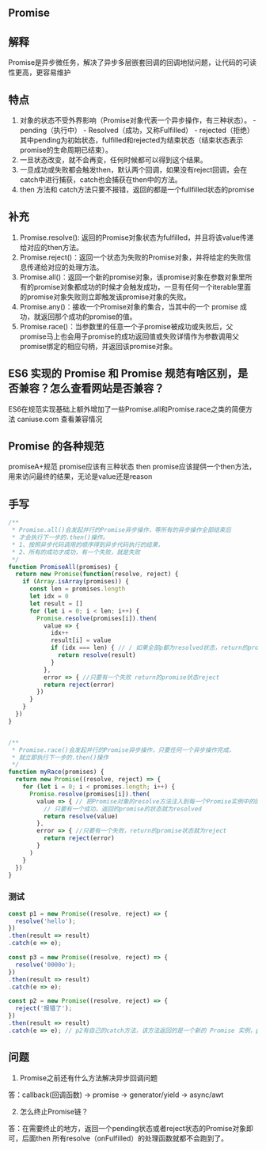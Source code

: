 ## Promise
 ## 解释
 Promise是异步微任务，解决了异步多层嵌套回调的回调地狱问题，让代码的可读性更高，更容易维护 
 ## 特点
1. 对象的状态不受外界影响（Promise对象代表一个异步操作，有三种状态）。 - pending（执行中） - Resolved（成功，又称Fulfilled） - rejected（拒绝） 其中pending为初始状态，fulfilled和rejected为结束状态（结束状态表示promise的生命周期已结束）。
2. 一旦状态改变，就不会再变，任何时候都可以得到这个结果。
3. 一旦成功或失败都会触发then，默认两个回调，如果没有reject回调，会在catch中进行捕获，catch也会捕获在then中的方法。
4. then 方法和 catch方法只要不报错，返回的都是一个fullfilled状态的promise 

## 补充
1. Promise.resolve(): 返回的Promise对象状态为fulfilled，并且将该value传递给对应的then方法。 
2. Promise.reject()：返回一个状态为失败的Promise对象，并将给定的失败信息传递给对应的处理方法。 
3. Promise.all()：返回一个新的promise对象，该promise对象在参数对象里所有的promise对象都成功的时候才会触发成功，一旦有任何一个iterable里面的promise对象失败则立即触发该promise对象的失败。 
4. Promise.any()：接收一个Promise对象的集合，当其中的一个 promise 成功，就返回那个成功的promise的值。 
5. Promise.race()：当参数里的任意一个子promise被成功或失败后，父promise马上也会用子promise的成功返回值或失败详情作为参数调用父promise绑定的相应句柄，并返回该promise对象。


## ES6 实现的 Promise 和 Promise 规范有啥区别，是否兼容？怎么查看网站是否兼容？
ES6在规范实现基础上额外增加了一些Promise.all和Promise.race之类的简便方法
caniuse.com 查看兼容情况

## Promise 的各种规范
promiseA+规范
promise应该有三种状态
then
promise应该提供一个then方法，用来访问最终的结果，无论是value还是reason
## 手写
```javascript
/**
 * Promise.all()会发起并行的Promise异步操作，等所有的异步操作全部结束后
 * 才会执行下一步的.then()操作。
 * 1、按照异步代码调用的顺序得到异步代码执行的结果，
 * 2、所有的成功才成功，有一个失败，就是失败
 */
function PromiseAll(promises) {
  return new Promise(function(resolve, reject) {
    if (Array.isArray(promises)) {
      const len = promises.length
      let idx = 0
      let result = []
      for (let i = 0; i < len; i++) {
        Promise.resolve(promises[i]).then(
          value => {
            idx++
            result[i] = value
            if (idx === len) { // / 如果全部p都为resolved状态，return的promise状态为resolved
              return resolve(result)
            }
          },
          error => { //只要有一个失败 return的promise状态reject
          return reject(error)
        })
      }
    }
  })
}



```
```javascript
/**
 * Promise.race()会发起并行的Promise异步操作，只要任何一个异步操作完成，
 * 就立即执行下一步的.then()操作
 */
function myRace(promises) {
  return new Promise((resolve, reject) => {
    for (let i = 0; i < promises.length; i++) {
      Promise.resolve(promises[i]).then(
        value => { // 把Promise对象的resolve方法注入到每一个Promise实例中的回调函数，
          // 只要有一个成功，返回的promise的状态就为resolved
          return resolve(value)
        },
        error => { //只要有一个失败，return的promise状态就为reject
          return reject(error)
        }
      )
    }
  })
}
```
### 测试
```javascript
const p1 = new Promise((resolve, reject) => {
  resolve('hello');
})
.then(result => result)
.catch(e => e);

const p3 = new Promise((resolve, reject) => {
  resolve('0000o');
})
.then(result => result)
.catch(e => e);

const p2 = new Promise((resolve, reject) => {
  reject('报错了');
})
.then(result => result)
.catch(e => e); // p2有自己的catch方法，该方法返回的是一个新的 Promise 实例，p2指向的实际上是这个实例。该实例执行完catch方法后，也会变成resolved，导致Promise.all()方法参数里面的两个实例都会resolved，因此会调用then方法指定的回调函数，而不会调用catch方法指定的回调函数
```
## 问题
1. Promise之前还有什么方法解决异步回调问题

答：callback(回调函数) -> promise -> generator/yield -> async/awt

2. 怎么终止Promise链？

答：在需要终止的地方，返回一个pending状态或者reject状态的Promise对象即可，后面then 所有resolve（onFulfilled）的处理函数就都不会跑到了。

